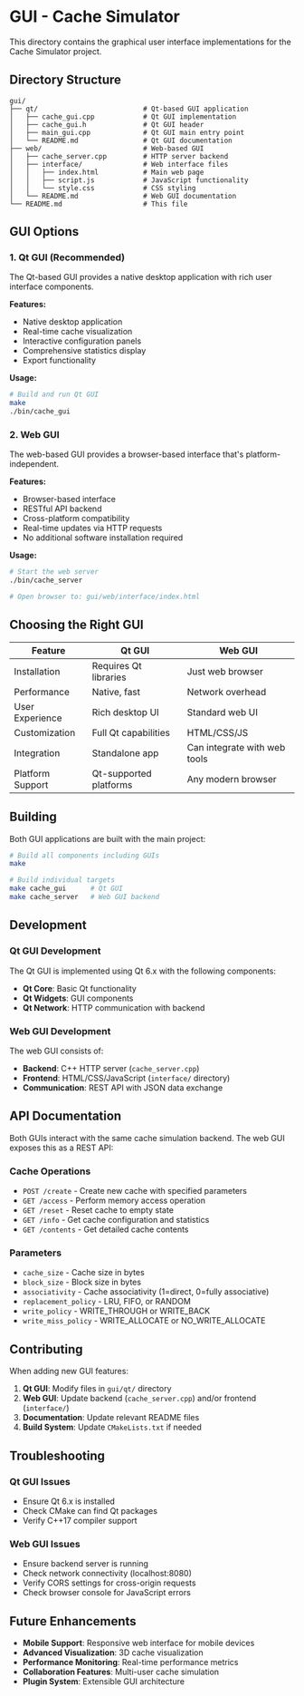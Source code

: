 # GUI - Cache Simulator

This directory contains the graphical user interface implementations for the Cache Simulator project.

## Directory Structure

```
gui/
├── qt/                          # Qt-based GUI application
│   ├── cache_gui.cpp            # Qt GUI implementation
│   ├── cache_gui.h              # Qt GUI header
│   ├── main_gui.cpp             # Qt GUI main entry point
│   └── README.md                # Qt GUI documentation
├── web/                         # Web-based GUI
│   ├── cache_server.cpp         # HTTP server backend
│   ├── interface/               # Web interface files
│   │   ├── index.html           # Main web page
│   │   ├── script.js            # JavaScript functionality
│   │   └── style.css            # CSS styling
│   └── README.md                # Web GUI documentation
└── README.md                    # This file
```

## GUI Options

### 1. Qt GUI (Recommended)

The Qt-based GUI provides a native desktop application with rich user interface components.

**Features:**
- Native desktop application
- Real-time cache visualization
- Interactive configuration panels
- Comprehensive statistics display
- Export functionality

**Usage:**
```bash
# Build and run Qt GUI
make
./bin/cache_gui
```

### 2. Web GUI

The web-based GUI provides a browser-based interface that's platform-independent.

**Features:**
- Browser-based interface
- RESTful API backend
- Cross-platform compatibility
- Real-time updates via HTTP requests
- No additional software installation required

**Usage:**
```bash
# Start the web server
./bin/cache_server

# Open browser to: gui/web/interface/index.html
```

## Choosing the Right GUI

| Feature | Qt GUI | Web GUI |
|---------|--------|---------|
| Installation | Requires Qt libraries | Just web browser |
| Performance | Native, fast | Network overhead |
| User Experience | Rich desktop UI | Standard web UI |
| Customization | Full Qt capabilities | HTML/CSS/JS |
| Integration | Standalone app | Can integrate with web tools |
| Platform Support | Qt-supported platforms | Any modern browser |

## Building

Both GUI applications are built with the main project:

```bash
# Build all components including GUIs
make

# Build individual targets
make cache_gui      # Qt GUI
make cache_server   # Web GUI backend
```

## Development

### Qt GUI Development

The Qt GUI is implemented using Qt 6.x with the following components:
- **Qt Core**: Basic Qt functionality
- **Qt Widgets**: GUI components
- **Qt Network**: HTTP communication with backend

### Web GUI Development

The web GUI consists of:
- **Backend**: C++ HTTP server (`cache_server.cpp`)
- **Frontend**: HTML/CSS/JavaScript (`interface/` directory)
- **Communication**: REST API with JSON data exchange

## API Documentation

Both GUIs interact with the same cache simulation backend. The web GUI exposes this as a REST API:

### Cache Operations
- `POST /create` - Create new cache with specified parameters
- `GET /access` - Perform memory access operation
- `GET /reset` - Reset cache to empty state
- `GET /info` - Get cache configuration and statistics
- `GET /contents` - Get detailed cache contents

### Parameters
- `cache_size` - Cache size in bytes
- `block_size` - Block size in bytes
- `associativity` - Cache associativity (1=direct, 0=fully associative)
- `replacement_policy` - LRU, FIFO, or RANDOM
- `write_policy` - WRITE_THROUGH or WRITE_BACK
- `write_miss_policy` - WRITE_ALLOCATE or NO_WRITE_ALLOCATE

## Contributing

When adding new GUI features:

1. **Qt GUI**: Modify files in `gui/qt/` directory
2. **Web GUI**: Update backend (`cache_server.cpp`) and/or frontend (`interface/`)
3. **Documentation**: Update relevant README files
4. **Build System**: Update `CMakeLists.txt` if needed

## Troubleshooting

### Qt GUI Issues
- Ensure Qt 6.x is installed
- Check CMake can find Qt packages
- Verify C++17 compiler support

### Web GUI Issues
- Ensure backend server is running
- Check network connectivity (localhost:8080)
- Verify CORS settings for cross-origin requests
- Check browser console for JavaScript errors

## Future Enhancements

- **Mobile Support**: Responsive web interface for mobile devices
- **Advanced Visualization**: 3D cache visualization
- **Performance Monitoring**: Real-time performance metrics
- **Collaboration Features**: Multi-user cache simulation
- **Plugin System**: Extensible GUI architecture
